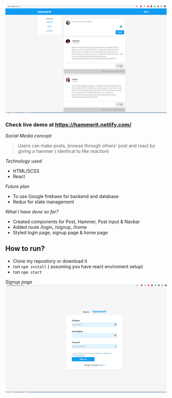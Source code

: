 <img src="images/hammer-home-screenshot.png" /> 

### Check live demo at https://hammerit.netlify.com/

*Social Media concept* 
>  Users can make posts, browse through others' post and react by giving a hammer ( identical to like reaction)

*Technology used*
- HTML/SCSS
- React

*Future plan*
- To use Google firebase for backend and database
- Redux for state management

*What I have done so far?*
- Created components for Post, Hammer, Post input & Navbar
- Added route /login, /signup, /home 
- Styled login page, signup page & home page

## How to run?
- Clone my repository or download it
- run `npm install` ( assuming you have react enviroment setup)
- run `npm start`



*Signup page*
<img src="images/hammer-signup-screenshot.png" />
